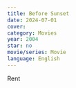 ```yaml
---
title: Before Sunset
date: 2024-07-01
cover: 
category: Movies
year: 2004
star: no
movie/series: Movie
language: English
---
```

Rent



